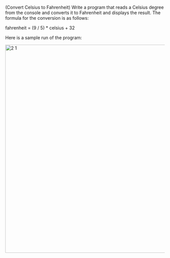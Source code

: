 (Convert Celsius to Fahrenheit) Write a program that reads a Celsius degree from
the console and converts it to Fahrenheit and displays the result. The formula for
the conversion is as follows:

fahrenheit = (9 / 5) * celsius + 32

Here is a sample run of the program:

<img width="658" alt="2 1" src="https://user-images.githubusercontent.com/110309198/199675472-45e09687-1016-4439-a27e-f0b5dea985cf.png">
